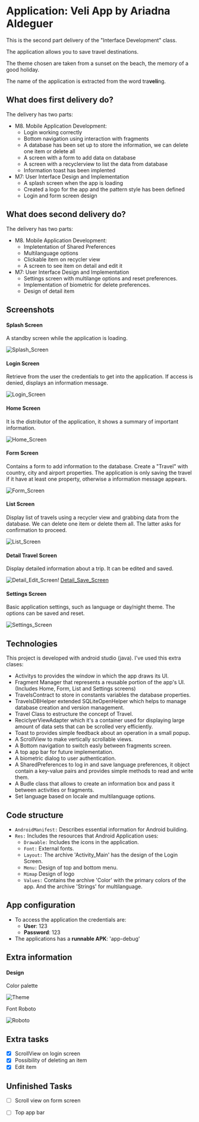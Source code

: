 # Application: Veli App by Ariadna Aldeguer
This is the second part delivery of the "Interface Development" class. 

The application allows you to save travel destinations. 

The theme chosen are taken from a sunset on the beach, the memory of a good holiday. 

The name of the application is extracted from the word tra**veli**ng.


## What does first delivery do? 
The delivery has two parts:
- M8. Mobile Application Development: 
  -  Login working correctly 
  -  Bottom navigation using interaction with fragments
  -  A database has been set up to store the information, we can delete one item or delete all
  -  A screen with a form to add data on database
  -  A screen with a recyclerview to list the data from database
  -  Information toast has been implented
-  M7: User Interface Design and Implementation
    -  A splash screen when the app is loading
    -  Created a logo for the app and the pattern style has been defined
    -  Login and form screen design 
 
## What does second delivery do? 
The delivery has two parts:
- M8. Mobile Application Development: 
  -  Impletentation of Shared Preferences
  -  Multilanguage options
  -  Clickable item on recycler view
  -  A screen to see item on detail and edit it
-  M7: User Interface Design and Implementation
    -  Settings screen with multilange options and reset preferences.
    -  Implementation of biometric for delete preferences.
    -  Design of detail item 

## Screenshots 
#### Splash Screen
A standby screen while the application is loading.

![Splash_Screen](https://user-images.githubusercontent.com/71792438/140075878-b8dd6cdb-d59e-42a3-8d8a-ee39eacc7391.png)


#### Login Screen
Retrieve from the user the credentials to get into the application. If access is denied, displays an information message.

![Login_Screen](https://user-images.githubusercontent.com/71792438/140072995-4371245b-f03c-474a-880f-b551f33546e9.png)

#### Home Screen
It is the distributor of the application, it shows a summary of important information.

![Home_Screen](https://user-images.githubusercontent.com/71792438/140073416-9eca5dea-99c4-4937-bc05-5fb69be91581.png)

#### Form Screen
Contains a form to add information to the database. Create a "Travel" with country, city and airport properties. 
The application is only saving the travel if it have at least one property, otherwise a information message appears.

![Form_Screen](https://user-images.githubusercontent.com/71792438/140073901-82cd417c-aeb0-4e77-8b71-45202616ca49.png)

#### List Screen
Display list of travels using a recycler view and grabbing data from the database.
We can delete one item or delete them all. The latter asks for confirmation to proceed.

![List_Screen](https://user-images.githubusercontent.com/71792438/140078968-f5653530-ecf4-4449-8b5b-cb65abaa5ed9.png)



#### Detail Travel Screen
Display detailed information about a trip. It can be edited and saved.

![Detail_Edit_Screen](https://user-images.githubusercontent.com/71792438/143624177-86e55fd8-2bfd-4418-8167-25a1614d98db.jpg)!   [Detail_Save_Screen](https://user-images.githubusercontent.com/71792438/143624185-a3e1af57-50d5-4e19-9a52-504e2a3a6669.jpg)



#### Settings Screen
Basic application settings, such as language or day/night theme. The options can be saved and reset.

![Settings_Screen](https://user-images.githubusercontent.com/71792438/143624008-adcfcc33-b49c-42b0-b13d-1b4f5316ac11.jpg)



## Technologies
This project is developed with android studio (java).
I've used this extra clases:
* Activitys to provides the window in which the app draws its UI.
* Fragment Manager that represents a reusable portion of the app's UI. (Includes Home, Form, List and Settings screens)
* TravelsContract to store in constants variables the database properties.
* TravelsDBHelper extended SQLiteOpenHelper which helps to manage database creation and version management.
* Travel Class to estructure the concept of Travel.
* ReciclyerViewAdapter which it's a container used for displaying large amount of data sets that can be scrolled very efficiently.
* Toast to  provides simple feedback about an operation in a small popup. 
* A ScrollView to make vertically scrollable views.
* A Bottom navigation to switch easly between fragments screen.
* A top app bar for future implementation. 
* A biometric dialog to user authentication.
* A SharedPreferences to log in and save language preferences, it object contain a key-value pairs and provides simple methods to read and write them.
* A Budle class that allows to create an information box and pass it between activities or fragments.
* Set language based on locale and multilanguage options.


## Code structure
- `AndroidManifest:` Describes essential information for Android building.
- `Res:` Includes the resources that Android Application uses:
    - `Drawable:` Includes the icons in the application.
    - `Font:` External fonts.
    - `Layout:` The archive 'Activity_Main' has the design of the Login Screen.
    - `Menu:` Design of top and bottom menu.
    - `Mimap` Design of logo
    - `Values:` Contains the archive 'Color' with the primary colors of the app. And the archive 'Strings' for multilanguage.

## App configuration
- To access the application the credentials are:
  - **User**: 123
  - **Password**: 123
- The applications has a **runnable APK**: 'app-debug'

## Extra information
#### Design 
Color palette 

![Theme](https://user-images.githubusercontent.com/71792438/140078233-a80492fc-ed2b-4982-9d4f-ff8db8a15579.png)

Font Roboto

![Roboto](https://user-images.githubusercontent.com/71792438/140086000-a67aeb07-a5ec-4be5-aa74-7f679e33c247.png)


## Extra tasks
* [X] ScrollView on login screen
* [X] Possibility of deleting an item
* [X] Edit item 

## Unfinished Tasks
- [ ] Scroll view on form screen
- [ ] Top app bar 


